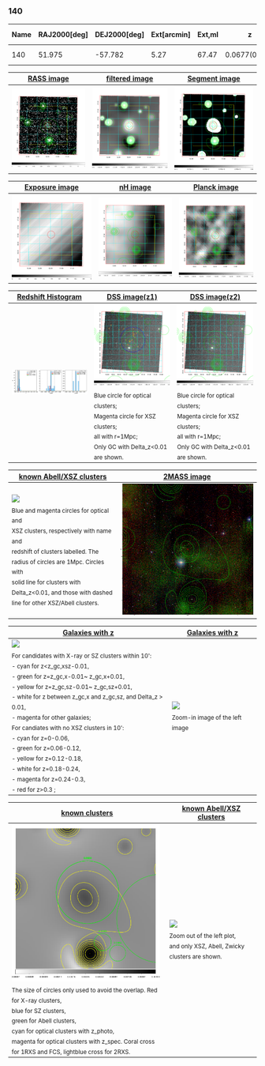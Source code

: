 <div STYLE="page-break-after: always;"></div>

### 140

|Name|RAJ2000[deg]|DEJ2000[deg] |Ext[arcmin]| Ext,ml | z | z_src| C|GC(XSZ,Delta_z<0.01)| GC(OPT,Delta_z<0.01)|GC| R_sig[arcmin] | R500[arcmin] | R500[Mpc]| CRsig[c/s] | CR500[c/s] |L500[1E44 erg/s]|F500[1E-12 erg/s/cm^2]| M500[1E14 Msun]|Tx[keV]|Cnt_sig|Beta|Rc[arcmin]|Comment|Alias|
|---|---|---|---|---|---|------|---|--------|---------|----------|---|---|---|---|---|---|---|---|---|---|---|---|---|---|
|140| 51.975| -57.782| 5.27| 67.47| 0.0677(0.005)| z1, z_opt| S| -| A| A| 11.725| 8.449| 0.657| 0.101(0.022)| 0.097(0.021)| 0.187(0.033)| 1.686(0.293)| 0.86(0.08)| 1.99(0.11)| 107.7| 0.823(-0.152+0.122)| 6.481(-1.475+1.143)| -| t272|

|[RASS image](../image/140/140_img.pdf)|[filtered image](../image/140/140_fil.pdf)|[Segment image](../image/140/140_seg.pdf)|
|-------------------|--------------------|-------------------|
| <img src="../image/140/140_img.png" width="300">  | <img src="../image/140/140_fil.png" width="300">   | <img src="../image/140/140_seg.png" width="300">  |

|[Exposure image](../image/140/140_mex.pdf)| [nH image](../image/140/140_nh.pdf)| [Planck image](../image/140/140_p.pdf)|
|-------------------|--------------------|-------------------|
|<img src="../image/140/140_mex.png" width="300">   | <img src="../image/140/140_nh.png" width="300">    | <img src="../image/140/140_p.png" width="300"> |

|[Redshift Histogram](../image/140/140_zg.pdf) | [DSS image(z1)](../image/140/140_dss_z1.pdf)      |  [DSS image(z2)](../image/140/140_dss_z2.pdf)    |
|-------------------|--------------------|-------------------|
|<img src="../image/140/140_zg.png" width="300"> |<img src="../image/140/140_dss_z1.png" width="300"> <sub><br>Blue circle for optical clusters; <br>Magenta circle for XSZ clusters; <br>all with r=1Mpc; <br>Only GC with Delta_z<0.01 are shown. </sub>| <img src="../image/140/140_dss_z2.png" width="300"><sub><br>Blue circle for optical clusters; <br>Magenta circle for XSZ clusters; <br>all with r=1Mpc; <br>Only GC with Delta_z<0.01 are shown. </sub> |

|[known Abell/XSZ clusters](../image/140/140_m.pdf) | [2MASS image](../image/140/140_2mass.pdf)      |
|-------------------|-------------------|
|<img src=../image/140/140_m.png width="300"> <br><sub>Blue and magenta circles for optical and <br>XSZ clusters, respectively with name and <br>redshift of clusters labelled. The <br>radius of circles are 1Mpc. Circles with <br>solid line for clusters with <br>Delta_z<0.01, and those with dashed <br>line for other XSZ/Abell clusters.        </sub>|<img src="../image/140/140_2mass.png" width="300">  |

|[Galaxies with z](../image/140/140_opt_ned.pdf) |[Galaxies with z](../image/140/140_opt_ned_zoom.pdf) |
|-------------------|-------------------|
| <img src=../image/140/140_opt_ned.png width="300"> <br><sub> For candidates with X-ray or SZ clusters within 10': <br> - cyan for z<z_gc,xsz-0.01, <br> - green for z=z_gc,x-0.01~ z_gc,x+0.01, <br> - yellow for z=z_gc,sz-0.01~ z_gc,sz+0.01, <br> - white for z between z_gc,x and z_gc,sz, and Delta_z > 0.01, <br> - magenta for other galaxies; <br>For candiates with no XSZ clusters in 10': <br> - cyan for z=0-0.06, <br> - green for z=0.06-0.12, <br> - yellow for z=0.12-0.18, <br> - white for z=0.18-0.24, <br> - magenta for z=0.24-0.3, <br> - red for z>0.3 ;  </sub>|<img src=../image/140/140_opt_ned_zoom.png width="300">  <br><sub> Zoom-in image of the left image</sub>|

|[known clusters](../image/140/140_gc.pdf) |[known Abell/XSZ clusters](../image/140/140_gc_large.pdf) |
|-------------------|-------------------|
| <img src=../image/140/140_gc.png width="300"> <br><sub> The size of circles only used to avoid the overlap. Red for X-ray clusters, <br> blue for SZ clusters, <br> green for Abell clusters, <br> cyan for optical clusters with z_photo, <br> magenta for optical clusters with z_spec. Coral cross for 1RXS and FCS, lightblue cross for 2RXS. </sub>|<img src=../image/140/140_gc_large.png width="300"> <br><sub> Zoom out of the left plot, <br> and only XSZ, Abell, Zwicky clusters are shown. </sub> |




